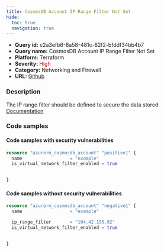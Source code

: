 ```yaml
---
title: CosmosDB Account IP Range Filter Not Set
hide:
  toc: true
  navigation: true
---
```


<style>
  .highlight .hll {
    background-color: #ff171742;
  }
  .md-content {
    max-width: 1100px;
    margin: 0 auto;
  }
</style>

-   **Query id:** c2a3efb6-8a58-481c-82f2-bfddf34bb4b7
-   **Query name:** CosmosDB Account IP Range Filter Not Set
-   **Platform:** Terraform
-   **Severity:** <span style="color:#C00">High</span>
-   **Category:** Networking and Firewall
-   **URL:** [Github](https://github.com/Checkmarx/kics/tree/master/assets/queries/terraform/azure/cosmosdb_account_ip_range_filter_not_set)

### Description
The IP range filter should be defined to secure the data stored<br>
[Documentation](https://registry.terraform.io/providers/hashicorp/azurerm/latest/docs/resources/cosmosdb_account#ip_range_filter)

### Code samples
#### Code samples with security vulnerabilities
```tf title="Postitive test num. 1 - tf file" hl_lines="1"
resource "azurerm_cosmosdb_account" "positive1" {
  name                  = "example" 
  is_virtual_network_filter_enabled = true
 

}
```


#### Code samples without security vulnerabilities
```tf title="Negative test num. 1 - tf file"
resource "azurerm_cosmosdb_account" "negative1" {
  name                  = "example" 

  ip_range_filter       = "104.42.195.92"
  is_virtual_network_filter_enabled = true
 

}
```
